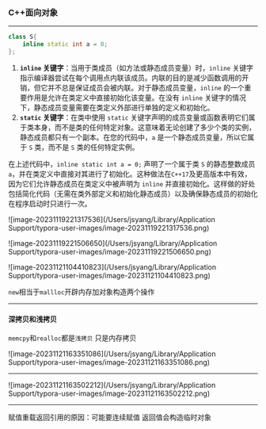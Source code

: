 ### C++面向对象

---

```c++
class S{
    inline static int a = 0;
};
```

1. **`inline` 关键字**：当用于类成员（如方法或静态成员变量）时，`inline` 关键字指示编译器尝试在每个调用点内联该成员。内联的目的是减少函数调用的开销，但它并不总是保证成员会被内联。对于静态成员变量，`inline` 的一个重要作用是允许在类定义中直接初始化该变量。在没有 `inline` 关键字的情况下，静态成员变量需要在类定义外部进行单独的定义和初始化。
2. **`static` 关键字**：在类中使用 `static` 关键字声明的成员变量或函数表明它们属于类本身，而不是类的任何特定对象。这意味着无论创建了多少个类的实例，静态成员都只有一个副本。在您的代码中，`a` 是一个静态成员变量，所以它属于 `S` 类，而不是 `S` 类的任何特定实例。

在上述代码中，`inline static int a = 0;` 声明了一个属于类 `S` 的静态整数成员 `a`，并在类定义中直接对其进行了初始化。这种做法在`C++17`及更高版本中有效，因为它们允许静态成员在类定义中被声明为 `inline` 并直接初始化。这样做的好处包括简化代码（无需在类外部定义和初始化静态成员）以及确保静态成员的初始化在程序启动时只进行一次。

![image-20231119221317536](/Users/jsyang/Library/Application Support/typora-user-images/image-20231119221317536.png)

![image-20231119221506650](/Users/jsyang/Library/Application Support/typora-user-images/image-20231119221506650.png)



![image-20231121104410823](/Users/jsyang/Library/Application Support/typora-user-images/image-20231121104410823.png)

`new`相当于`mallloc`开辟内存加对象构造两个操作

---

#### 深拷贝和浅拷贝

`memcpy`和`realloc`都是`浅拷贝` 只是内存拷贝

![image-20231121163351086](/Users/jsyang/Library/Application Support/typora-user-images/image-20231121163351086.png)

---

![image-20231121163502212](/Users/jsyang/Library/Application Support/typora-user-images/image-20231121163502212.png)

---

赋值重载返回引用的原因：可能要连续赋值 返回值会构造临时对象